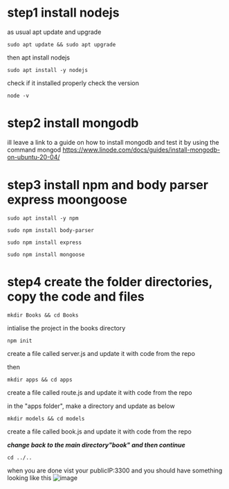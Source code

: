 # step1 install nodejs
as usual apt update and upgrade

`sudo apt update && sudo apt upgrade`

then apt install nodejs

`sudo apt install -y nodejs`

check if it installed properly check the version

`node -v`

# step2 install mongodb
ill leave a link to a guide on how to install mongodb and test it by using the command mongod
https://www.linode.com/docs/guides/install-mongodb-on-ubuntu-20-04/

# step3 install npm and body parser express moongoose

`sudo apt install -y npm`

`sudo npm install body-parser`

`sudo npm install express`

`sudo npm install mongoose`

# step4 create the folder directories, copy the code and files

`mkdir Books && cd Books`

intialise the project in the books directory

`npm init`

create a file called server.js and update it with code from the repo

then

`mkdir apps && cd apps`

create a file called route.js and update it with code from the repo

in the "apps folder", make a directory and update as below

`mkdir models && cd models`

create a file called book.js and update it with code from the repo

***change back to the main directory"book" and then continue***

`cd ../..`








when you are done vist your publicIP:3300 and you should have something looking like this
![image](https://user-images.githubusercontent.com/73601265/232447555-bb296fc4-9207-4b16-88dc-f57e7cfe7152.png)
